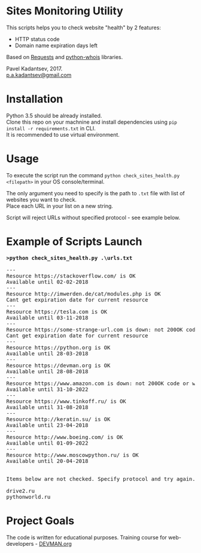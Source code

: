 # Sites Monitoring Utility

This scripts helps you to check website "health" by 2 features:
- HTTP status code 
- Domain name expiration days left

Based on [Requests](https://docs.python-requests.org/en/master) and [python-whois](https://pypi.python.org/pypi/python-whois) libraries.

Pavel Kadantsev, 2017. <br/>
p.a.kadantsev@gmail.com


# Installation

Python 3.5 should be already installed. <br />
Clone this repo on your machnine and install dependencies using ```pip install -r requirements.txt``` in CLI. <br />
It is recommended to use virtual environment.


# Usage

To execute the script run the command ```python check_sites_health.py <filepath>``` in your OS console/terminal.

The only argument you need to specify is the path to ```.txt``` file with list of websites you want to check. <br />
Place each URL in your list on a new string.

Script will reject URLs without specified protocol - see example below.

# Example of Scripts Launch

<pre>
<b>>python check_sites_health.py .\urls.txt</b>

---
Resource https://stackoverflow.com/ is OK
Available until 02-02-2018
---
Resource http://imwerden.de/cat/modules.php is OK
Cant get expiration date for current resource
---
Resource https://tesla.com is OK
Available until 03-11-2018
---
Resource https://some-strange-url.com is down: not 200OK code or wrong URL
Cant get expiration date for current resource
---
Resource https://python.org is OK
Available until 28-03-2018
---
Resource https://devman.org is OK
Available until 28-08-2018
---
Resource https://www.amazon.com is down: not 200OK code or wrong URL
Available until 31-10-2022
---
Resource https://www.tinkoff.ru/ is OK
Available until 31-08-2018
---
Resource http://keratin.su/ is OK
Available until 23-04-2018
---
Resource http://www.boeing.com/ is OK
Available until 01-09-2022
---
Resource http://www.moscowpython.ru/ is OK
Available until 20-04-2018


Items below are not checked. Specify protocol and try again.

drive2.ru
pythonworld.ru
</pre>


# Project Goals

The code is written for educational purposes. Training course for web-developers - [DEVMAN.org](https://devman.org)
